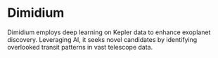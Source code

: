 # Dimidium
Dimidium employs deep learning on Kepler data to enhance exoplanet discovery. Leveraging AI, it seeks novel candidates by identifying overlooked transit patterns in vast telescope data.
